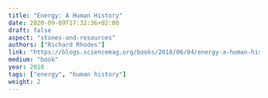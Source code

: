 ```yaml
---
title: "Energy: A Human History"
date: 2020-09-09T17:32:36+02:00
draft: false
aspect: "stones-and-resources"
authors: ["Richard Rhodes"]
link: "https://blogs.sciencemag.org/books/2018/06/04/energy-a-human-history/"
medium: "book"
year: 2018
tags: ["energy", "human history"]
weight: 2
---
```

